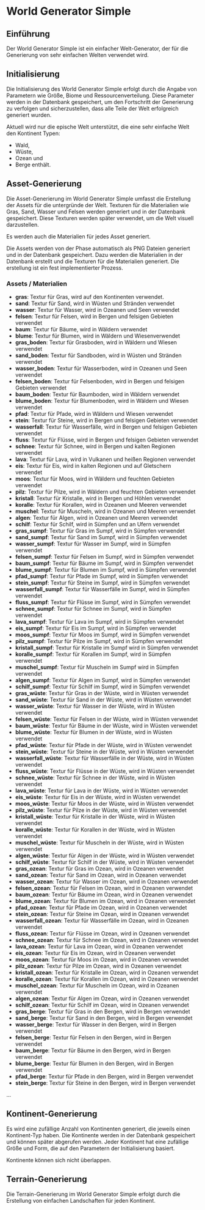 
# World Generator Simple

## Einführung

Der World Generator Simple ist ein einfacher Welt-Generator, der
für die Generierung von sehr einfachen Welten verwendet wird.

## Initialisierung

Die Initialisierung des World Generator Simple erfolgt durch
die Angabe von Parametern wie Größe, Biome und Ressourcenverteilung.
Diese Parameter werden in der Datenbank gespeichert, um den
Fortschritt der Generierung zu verfolgen und sicherzustellen,
dass alle Teile der Welt erfolgreich generiert wurden.

Aktuell wird nur die epische Welt unterstützt, die eine
sehr einfache Welt den Kontinent Typen:
* Wald, 
* Wüste, 
* Ozean und 
* Berge enthält. 

## Asset-Generierung

Die Asset-Generierung im World Generator Simple umfasst die
Erstellung der Assets für die untergründe der Welt. Texturen
für die Materialien wie Gras, Sand, Wasser und Felsen
werden generiert und in der Datenbank gespeichert. Diese
Texturen werden später verwendet, um die Welt visuell darzustellen.

Es werden auch die Materialien für jedes Asset generiert.

Die Assets werden von der Phase automatisch als PNG Dateien
generiert und in der Datenbank gespeichert.
Dazu werden die Materialien in der Datenbank erstellt und
die Texturen für die Materialien generiert.
Die erstellung ist ein fest implementierter Prozess.

### Assets / Materialien

* **gras**: Textur für Gras, wird auf den Kontinenten verwendet.
* **sand**: Textur für Sand, wird in Wüsten und Stränden verwendet
* **wasser**: Textur für Wasser, wird in Ozeanen und Seen verwendet
* **felsen**: Textur für Felsen, wird in Bergen und felsigen Gebieten verwendet
* **baum**: Textur für Bäume, wird in Wäldern verwendet
* **blume**: Textur für Blumen, wird in Wäldern und Wiesenverwendet
* **gras_boden**: Textur für Grasboden, wird in Wäldern und Wiesen verwendet
* **sand_boden**: Textur für Sandboden, wird in Wüsten und Stränden verwendet
* **wasser_boden**: Textur für Wasserboden, wird in Ozeanen und Seen verwendet
* **felsen_boden**: Textur für Felsenboden, wird in Bergen und felsigen Gebieten verwendet
* **baum_boden**: Textur für Baumboden, wird in Wäldern verwendet
* **blume_boden**: Textur für Blumenboden, wird in Wäldern und Wiesen
  verwendet
* **pfad**: Textur für Pfade, wird in Wäldern und Wiesen verwendet
* **stein**: Textur für Steine, wird in Bergen und felsigen Gebieten verwendet
* **wasserfall**: Textur für Wasserfälle, wird in Bergen und felsigen
  Gebieten verwendet
* **fluss**: Textur für Flüsse, wird in Bergen und felsigen Gebieten
  verwendet
* **schnee**: Textur für Schnee, wird in Bergen und kalten Regionen
  verwendet
* **lava**: Textur für Lava, wird in Vulkanen und heißen Regionen
  verwendet
* **eis**: Textur für Eis, wird in kalten Regionen und auf Gletschern
  verwendet
* **moos**: Textur für Moos, wird in Wäldern und feuchten Gebieten
  verwendet
* **pilz**: Textur für Pilze, wird in Wäldern und feuchten Gebieten
  verwendet
* **kristall**: Textur für Kristalle, wird in Bergen und Höhlen
  verwendet
* **koralle**: Textur für Korallen, wird in Ozeanen und Meeren
  verwendet
* **muschel**: Textur für Muscheln, wird in Ozeanen und Meeren
  verwendet
* **algen**: Textur für Algen, wird in Ozeanen und Meeren
  verwendet
* **schilf**: Textur für Schilf, wird in Sümpfen und an Ufern
  verwendet
* **gras_sumpf**: Textur für Gras im Sumpf, wird in Sümpfen
  verwendet
* **sand_sumpf**: Textur für Sand im Sumpf, wird in Sümpfen
  verwendet
* **wasser_sumpf**: Textur für Wasser im Sumpf, wird in Sümpfen
  verwendet
* **felsen_sumpf**: Textur für Felsen im Sumpf, wird in Sümpfen
  verwendet
* **baum_sumpf**: Textur für Bäume im Sumpf, wird in Sümpfen
  verwendet
* **blume_sumpf**: Textur für Blumen im Sumpf, wird in Sümpfen
  verwendet
* **pfad_sumpf**: Textur für Pfade im Sumpf, wird in Sümpfen
  verwendet
* **stein_sumpf**: Textur für Steine im Sumpf, wird in Sümpfen
  verwendet
* **wasserfall_sumpf**: Textur für Wasserfälle im Sumpf,
  wird in Sümpfen verwendet
* **fluss_sumpf**: Textur für Flüsse im Sumpf, wird in Sümpfen
  verwendet
* **schnee_sumpf**: Textur für Schnee im Sumpf,
  wird in Sümpfen verwendet
* **lava_sumpf**: Textur für Lava im Sumpf, wird in
  Sümpfen verwendet
* **eis_sumpf**: Textur für Eis im Sumpf, wird in
  Sümpfen verwendet
* **moos_sumpf**: Textur für Moos im Sumpf,
  wird in Sümpfen verwendet
* **pilz_sumpf**: Textur für Pilze im Sumpf,
  wird in Sümpfen verwendet
* **kristall_sumpf**: Textur für Kristalle im Sumpf
  wird in Sümpfen verwendet
* **koralle_sumpf**: Textur für Korallen im Sumpf,
  wird in Sümpfen verwendet
* **muschel_sumpf**: Textur für Muscheln im Sumpf
  wird in Sümpfen verwendet
* **algen_sumpf**: Textur für Algen im Sumpf,
  wird in Sümpfen verwendet
* **schilf_sumpf**: Textur für Schilf im Sumpf,
  wird in Sümpfen verwendet
* **gras_wüste**: Textur für Gras in der Wüste,
  wird in Wüsten verwendet
* **sand_wüste**: Textur für Sand in der Wüste,
  wird in Wüsten verwendet
* **wasser_wüste**: Textur für Wasser in der Wüste,
  wird in Wüsten verwendet
* **felsen_wüste**: Textur für Felsen in der Wüste,
  wird in Wüsten verwendet
* **baum_wüste**: Textur für Bäume in der Wüste,
  wird in Wüsten verwendet
* **blume_wüste**: Textur für Blumen in der Wüste,
  wird in Wüsten verwendet
* **pfad_wüste**: Textur für Pfade in der Wüste,
  wird in Wüsten verwendet
* **stein_wüste**: Textur für Steine in der Wüste,
  wird in Wüsten verwendet
* **wasserfall_wüste**: Textur für Wasserfälle in der Wüste,
  wird in Wüsten verwendet
* **fluss_wüste**: Textur für Flüsse in der Wüste,
  wird in Wüsten verwendet
* **schnee_wüste**: Textur für Schnee in der Wüste,
  wird in Wüsten verwendet
* **lava_wüste**: Textur für Lava in der Wüste,
  wird in Wüsten verwendet
* **eis_wüste**: Textur für Eis in der Wüste,
  wird in Wüsten verwendet
* **moos_wüste**: Textur für Moos in der Wüste,
  wird in Wüsten verwendet
* **pilz_wüste**: Textur für Pilze in der Wüste,
  wird in Wüsten verwendet
* **kristall_wüste**: Textur für Kristalle in der Wüste,
  wird in Wüsten verwendet
* **koralle_wüste**: Textur für Korallen in der Wüste,
  wird in Wüsten verwendet
* **muschel_wüste**: Textur für Muscheln in der Wüste,
  wird in Wüsten verwendet
* **algen_wüste**: Textur für Algen in der Wüste,
  wird in Wüsten verwendet
* **schilf_wüste**: Textur für Schilf in der Wüste,
  wird in Wüsten verwendet
* **gras_ozean**: Textur für Gras im Ozean,
  wird in Ozeanen verwendet
* **sand_ozean**: Textur für Sand im Ozean,
  wird in Ozeanen verwendet
* **wasser_ozean**: Textur für Wasser im Ozean,
  wird in Ozeanen verwendet
* **felsen_ozean**: Textur für Felsen im Ozean,
  wird in Ozeanen verwendet
* **baum_ozean**: Textur für Bäume im Ozean,
  wird in Ozeanen verwendet
* **blume_ozean**: Textur für Blumen im Ozean,
  wird in Ozeanen verwendet
* **pfad_ozean**: Textur für Pfade im Ozean,
  wird in Ozeanen verwendet
* **stein_ozean**: Textur für Steine im Ozean,
  wird in Ozeanen verwendet
* **wasserfall_ozean**: Textur für Wasserfälle im Ozean,
  wird in Ozeanen verwendet
* **fluss_ozean**: Textur für Flüsse im Ozean,
  wird in Ozeanen verwendet
* **schnee_ozean**: Textur für Schnee im Ozean,
  wird in Ozeanen verwendet
* **lava_ozean**: Textur für Lava im Ozean,
  wird in Ozeanen verwendet
* **eis_ozean**: Textur für Eis im Ozean,
  wird in Ozeanen verwendet
* **moos_ozean**: Textur für Moos im Ozean,
  wird in Ozeanen verwendet
* **pilz_ozean**: Textur für Pilze im Ozean,
  wird in Ozeanen verwendet
* **kristall_ozean**: Textur für Kristalle im Ozean,
  wird in Ozeanen verwendet
* **koralle_ozean**: Textur für Korallen im Ozean,
  wird in Ozeanen verwendet
* **muschel_ozean**: Textur für Muscheln im Ozean,
  wird in Ozeanen verwendet
* **algen_ozean**: Textur für Algen im Ozean,
  wird in Ozeanen verwendet
* **schilf_ozean**: Textur für Schilf im Ozean,
  wird in Ozeanen verwendet
* **gras_berge**: Textur für Gras in den Bergen,
  wird in Bergen verwendet
* **sand_berge**: Textur für Sand in den Bergen,
  wird in Bergen verwendet
* **wasser_berge**: Textur für Wasser in den Bergen,
  wird in Bergen verwendet
* **felsen_berge**: Textur für Felsen in den Bergen,
  wird in Bergen verwendet
* **baum_berge**: Textur für Bäume in den Bergen,
  wird in Bergen verwendet
* **blume_berge**: Textur für Blumen in den Bergen,
  wird in Bergen verwendet
* **pfad_berge**: Textur für Pfade in den Bergen,
  wird in Bergen verwendet
* **stein_berge**: Textur für Steine in den Bergen,
  wird in Bergen verwendet

...

## Kontinent-Generierung

Es wird eine zufällige Anzahl von Kontinenten generiert,
die jeweils einen Kontinent-Typ haben. Die Kontinente
werden in der Datenbank gespeichert und können später
abgerufen werden. Jeder Kontinent hat eine zufällige Größe
und Form, die auf den Parametern der Initialisierung basiert.

Kontinente können sich nicht überlappen.

## Terrain-Generierung

Die Terrain-Generierung im World Generator Simple erfolgt
durch die Erstellung von einfachen Landschaften für jeden
Kontinent.


